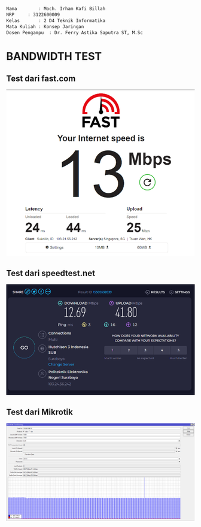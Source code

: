     
    Nama		: Moch. Irham Kafi Billah
    NRP		: 3122600009
    Kelas		: 2 D4 Teknik Informatika
    Mata Kuliah	: Konsep Jaringan
    Dosen Pengampu	: Dr. Ferry Astika Saputra ST, M.Sc

# BANDWIDTH TEST
## Test dari fast.com

<div align="center">
<img src="./assets/fast.png">
</div>

## Test dari speedtest.net

<div align="center">
<img src="./assets/tes.png">
</div>

## Test dari Mikrotik

<div align="center">
<img src="./assets/mikrotik (1).png">
</div>

